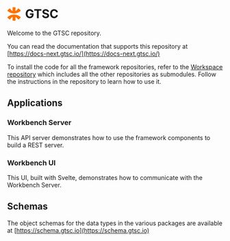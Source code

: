 <h1 style="display:flex;align-items:center;gap:10px">
<img src="logo.svg" width="32px" height="32px">
GTSC
</h1>

Welcome to the GTSC repository.

You can read the documentation that supports this repository at [https://docs-next.gtsc.io/](https://docs-next.gtsc.io/)

To install the code for all the framework repositories, refer to the [Workspace repository](https://github.com/gtscio/workspace) which includes all the other repositories as submodules. Follow the instructions in the repository to learn how to use it.

## Applications

### Workbench Server

This API server demonstrates how to use the framework components to build a REST server.

### Workbench UI

This UI, built with Svelte, demonstrates how to communicate with the Workbench Server.

## Schemas

The object schemas for the data types in the various packages are available at [https://schema.gtsc.io](https://schema.gtsc.io)
